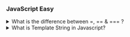 ### JavaScript Easy

<details>

  <summary>What is the difference between =, ==  & === ?</summary>

- **single equals to** (=)

`=` Single equal to is a Assignment Operator. If you want to assign the value of variable then use single equal to.

**Example :**

```js
let Num = 20;
console.log(Num);
```

**Output**

> 20

- **double equals to** (==)

`==` Double equal to is a Comparison Operator. And for comparing two value of variable using comparison operator and then output will show in boolean format (true or false).

**Example 2**

```js
let num1 = 10;
let num2 = 10;
document.write(num1 == num2);
```

**Output**

> true

- **tripple equals to** (===)

`===` Tripple equal to Also known as strict equality operator, it compares both the value and then output will show in boolean format (true or false).

**Example 3**

```js
let num1 = 10;
let num2 = 10;
document.write(num1 === num2);
```

**Output**

> true

</details>

<details>
  <summary>What is Template String in Javascript?</summary>

- Template String is a another way to create a String in javaScript to embedded a variables and expression in javaScript .
- It denoted as a backticks ` (``) ` character instead of double `" "` or single quotes `' '` and
  It allows placeholder `${ }` to embedded variables and expression directly .
- Template string is used to string formating .
- With the help of Template string we can add multiline String without using Escape character `\n`

```js showLineNumbers="true"
<!DOCTYPE html>
<html>
<head>
</head>
<body>
  <script>
    const num1 = 80;
    const num2 = 20;
    console.log(`The sum of ${num1} and ${num2} is `${num1+num2});
  </script>
</body>
</html>
```

**output:**

> The sum of 80 and 20 is 100.

In above example In Line no. 7 we create one variable num1 and store 80 ,In Line no. 8 create a variable num2 and store a value 20 and In Line no. 9 In console.log() we print a actual value of num1 and num2 and it sum with the help of ${}.

</details>
